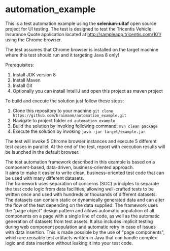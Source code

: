 # automation_example
This is a test automation example using the **selenium-uitaf** open source project for UI testing. The test is designed to test the Tricentis Vehicle Insurance Quote application located at http://sampleapp.tricentis.com/101/ using the Chrome browser. 

The test assumes that Chrome browser is installed on the target machine where this test should run and it targeting Java 8 only!

Prerequisites:
1) Install JDK version 8
2) Install Maven
3) Install Git
4) Optionally you can install IntelliJ and open this project as maven project

To build and execute the solution just follow these steps:
1)	Clone this repository to your machine `git clone https://github.com/braimanm/automation_example.git`
2)	Navigate to project folder `cd automation_example`
3)	Build the solution by invoking following command:  `mvn clean package`
4)	Execute the solution by invoking `java -jar target/example.jar`

The test will invoke 5 Chrome browser instances and execute 5 different test cases in parallel.
At the end of the test, report with execution results will be launched in the default browser.

The test automation framework described in this example is based on a component-based, data-driven, business-oriented approach.<br>
It aims to make it easier to write clean, business-oriented test code that can be used with many different datasets. <br>
The framework uses separation of concerns (SOC) principles to separate the test code logic from data facilities, allowing well-crafted tests to be written once and used with hundreds or thousands of different datasets. The datasets can contain static or dynamically generated data and can alter the flow of the test depending on the data supplied. The framework uses the "page object" design pattern and allows automatic population of all components on a page with a single line of code, as well as the automatic generation of datasets from test assets. It also includes implicit testing during web component population and automatic retry in case of issues with data insertion. This is made possible by the use of "page components", which are reusable test artifacts written in Java that can handle complex logic and data insertion without leaking it into your test code.
